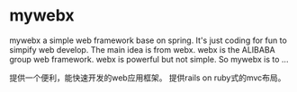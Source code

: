 mywebx
======

mywebx a simple web framework base on spring. It's just coding for fun to simpify web develop.
The main idea is from webx. webx is the ALIBABA group web framework. webx is powerful but not simple.
So mywebx is to ...

提供一个便利，能快速开发的web应用框架。
提供rails on ruby式的mvc布局。